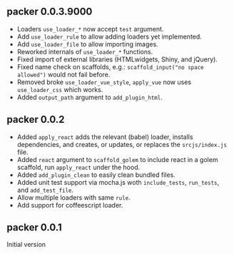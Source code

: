 ## packer 0.0.3.9000

- Loaders `use_loader_*` now accept `test` argument.
- Add `use_loader_rule` to allow adding loaders yet implemented.
- Add `use_loader_file` to allow importing images.
- Reworked internals of `use_loader_*` functions.
- Fixed import of external libraries (HTMLwidgets, Shiny, and jQuery).
- Fixed name check on scaffolds, e.g.: `scaffold_input("no space allowed")` would not fail before.
- Removed broke `use_loader_vue_style`, `apply_vue` now uses `use_loader_css` which works.
- Added `output_path` argument to `add_plugin_html`.

## packer 0.0.2

- Added `apply_react` adds the relevant (babel) loader, installs dependencies, and creates, or updates, or replaces the `srcjs/index.js` file.
- Added `react` argument to `scaffold_golem` to include react in a golem scaffold, run `apply_react` under the hood.
- Added `add_plugin_clean` to easily clean bundled files.
- Added unit test support via mocha.js woth `include_tests`, `run_tests`, and `add_test_file`.
- Allow multiple loaders with same `rule`.
- Add support for coffeescript loader.

## packer 0.0.1

Initial version

